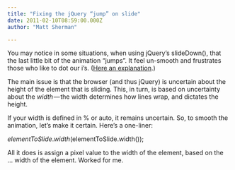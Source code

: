 ```yaml
---
title: "Fixing the jQuery “jump” on slide"
date: 2011-02-10T08:59:00.000Z
author: "Matt Sherman"

---
```


You may notice in some situations, when using jQuery’s slideDown(), that the last little bit of the animation “jumps”. It feel un-smooth and frustrates those who like to dot our i’s. ([Here an explanation](http://jqueryfordesigners.com/slidedown-animation-jump-revisited/).)

The main issue is that the browser (and thus jQuery) is uncertain about the height of the element that is sliding. This, in turn, is based on uncertainty about the _width_ — the width determines how lines wrap, and dictates the height.

If your width is defined in % or auto, it remains uncertain. So, to smooth the animation, let’s make it certain. Here’s a one-liner:

$elementToSlide.width($elementToSlide.width());

All it does is assign a pixel value to the width of the element, based on the … width of the element. Worked for me.
